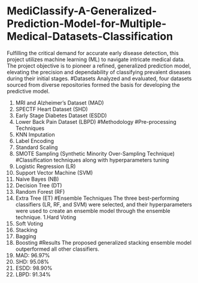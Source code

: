 # MediClassify-A-Generalized-Prediction-Model-for-Multiple-Medical-Datasets-Classification
Fulfilling the critical demand for accurate early disease detection, this project utilizes machine learning (ML) to navigate intricate medical data. The project objective is to pioneer a refined, generalized prediction model, elevating the precision and dependability of classifying prevalent diseases during their initial stages.
#Datasets
Analyzed and evaluated, four datasets sourced from diverse repositories formed the basis for developing the predictive model.
1. MRI and Alzheimer’s Dataset (MAD)
2. SPECTF Heart Dataset (SHD)
3. Early Stage Diabetes Dataset (ESDD)
4. Lower Back Pain Dataset (LBPD)
#Methodology
#Pre-processing Techniques
1. KNN Imputation
2. Label Encoding
3. Standard Scaling
4. SMOTE Sampling (Synthetic Minority Over-Sampling Technique)
#Classification techniques along with hyperparameters tuning
1. Logistic Regression (LR)
2. Support Vector Machine (SVM)
3. Naive Bayes (NB)
4. Decision Tree (DT)
5. Random Forest (RF)
6. Extra Tree (ET)
#Ensemble Techniques
The three best-performing classifiers (LR, RF, and SVM) were selected, and their hyperparameters were used to create an ensemble model through the ensemble technique.
1.Hard Voting
2. Soft Voting
3. Stacking
4. Bagging
5. Boosting
#Results
The proposed generalized stacking ensemble model outperformed all other classifiers.
1. MAD: 96.97%
2. SHD: 95.08%
3. ESDD: 98.90%
4. LBPD: 91.34%

